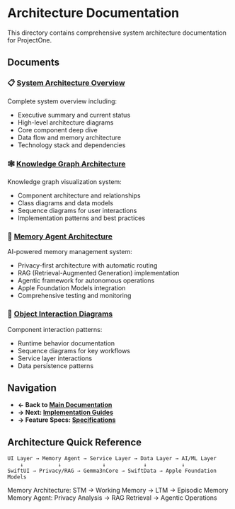 # Architecture Documentation

This directory contains comprehensive system architecture documentation for ProjectOne.

## Documents

### 📋 [System Architecture Overview](SYSTEM_ARCHITECTURE_OVERVIEW.md)
Complete system overview including:
- Executive summary and current status
- High-level architecture diagrams
- Core component deep dive
- Data flow and memory architecture
- Technology stack and dependencies

### 🕸️ [Knowledge Graph Architecture](KNOWLEDGE_GRAPH_ARCHITECTURE.md)
Knowledge graph visualization system:
- Component architecture and relationships
- Class diagrams and data models
- Sequence diagrams for user interactions
- Implementation patterns and best practices

### 🧠 [Memory Agent Architecture](MEMORY_AGENT_ARCHITECTURE.md)
AI-powered memory management system:
- Privacy-first architecture with automatic routing
- RAG (Retrieval-Augmented Generation) implementation
- Agentic framework for autonomous operations
- Apple Foundation Models integration
- Comprehensive testing and monitoring

### 🔄 [Object Interaction Diagrams](OBJECT_INTERACTION_DIAGRAMS.md)
Component interaction patterns:
- Runtime behavior documentation
- Sequence diagrams for key workflows
- Service layer interactions
- Data persistence patterns

## Navigation

- **← Back to [Main Documentation](../README.md)**
- **→ Next: [Implementation Guides](../guides/README.md)**
- **→ Feature Specs: [Specifications](../specifications/README.md)**

## Architecture Quick Reference

```
UI Layer → Memory Agent → Service Layer → Data Layer → AI/ML Layer
    ↓           ↓             ↓            ↓           ↓
SwiftUI → Privacy/RAG → Gemma3nCore → SwiftData → Apple Foundation Models
```

Memory Architecture: STM → Working Memory → LTM → Episodic Memory
Memory Agent: Privacy Analysis → RAG Retrieval → Agentic Operations